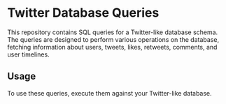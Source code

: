 # Twitter Database Queries

This repository contains SQL queries for a Twitter-like database schema. The queries are designed to perform various operations on the database, fetching information about users, tweets, likes, retweets, comments, and user timelines.

## Usage
To use these queries, execute them against your Twitter-like database.

